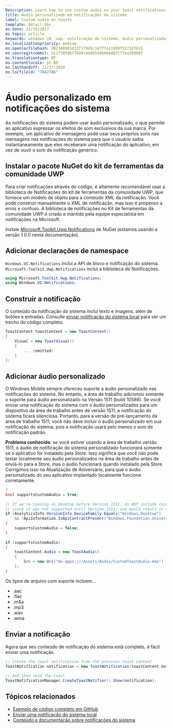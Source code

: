 ```yaml
---
Description: Learn how to use custom audio on your toast notifications.
title: Áudio personalizado em notificações do sistema
label: Custom audio on toasts
template: detail.hbs
ms.date: 12/15/2017
ms.topic: article
keywords: windows 10, uwp, notificação do sistema, áudio personalizado, notificação, áudio, som
ms.localizationpriority: medium
ms.openlocfilehash: 982340901d13f17945c1e7ffa11099f52732f619
ms.sourcegitcommit: b11f305dbf7649c4b68550b666487c77ea30d98f
ms.translationtype: MT
ms.contentlocale: pt-BR
ms.lasthandoff: 11/27/2018
ms.locfileid: "7842786"
---
```

# <a name="custom-audio-on-toasts"></a>Áudio personalizado em notificações do sistema

As notificações do sistema podem usar áudio personalizado, o que permite ao aplicativo expressar os efeitos de som exclusivos da sua marca. Por exemplo, um aplicativo de mensagens pode usar seus próprios sons nas mensagens nas notificações do sistema para que o usuário saiba instantaneamente que eles receberam uma notificação do aplicativo, em vez de ouvir o som de notificação genérico.

## <a name="install-uwp-community-toolkit-nuget-package"></a>Instalar o pacote NuGet do kit de ferramentas da comunidade UWP

Para criar notificações através do código, é altamente recomendável usar a biblioteca de Notificações do kit de ferramentas da comunidade UWP, que fornece um modelo de objeto para a conteúdo XML da notificação. Você pode construir manualmente o XML de notificação, mas isso é propenso a erros e confuso. A biblioteca de notificações no Kit de ferramentas da comunidade UWP é criado e mantido pela equipe especialista em notificações na Microsoft.

Instale [Microsoft.Toolkit.Uwp.Notifications](https://www.nuget.org/packages/Microsoft.Toolkit.Uwp.Notifications/) de NuGet (estamos usando a versão 1.0.0 nesta documentação).


## <a name="add-namespace-declarations"></a>Adicionar declarações de namespace

`Windows.UI.Notifications` inclui a API de bloco e notificação do sistema. `Microsoft.Toolkit.Uwp.Notifications` inclui a biblioteca de Notificações.

```csharp
using Microsoft.Toolkit.Uwp.Notifications;
using Windows.UI.Notifications;
```


## <a name="construct-the-notification"></a>Construir a notificação

O conteúdo da notificação do sistema inclui texto e imagens, além de botões e entradas. Consulte [enviar notificação do sistema local](send-local-toast.md) para ver um trecho do código completo.

```csharp
ToastContent toastContent = new ToastContent()
{
    Visual = new ToastVisual()
    {
        ... (omitted)
    }
};
```


## <a name="add-the-custom-audio"></a>Adicionar áudio personalizado

O Windows Mobile sempre ofereceu suporte a áudio personalizado nas notificações do sistema. No entanto, a área de trabalho adicionou somente o suporte para áudio personalizado na Versão 1511 (build 10586). Se você enviar uma notificação do sistema com o áudio personalizados para um dispositivo da área de trabalho antes de versão 1511, a notificação do sistema ficará silenciosa. Portanto, para a versão de pré-lançamento da área de trabalho 1511, você não deve incluir o áudio personalizado em sua notificação do sistema, pois a notificação usará pelo menos o som de notificação padrão.

**Problema conhecido**: se você estiver usando a área de trabalho versão 1511, o áudio de notificação do sistema personalizado funcionará somente se o aplicativo for instalado pela Store. Isso significa que você não pode testar localmente seu áudio personalizados na área de trabalho antes de enviá-lo para a Store, mas o áudio funcionará quando instalado pela Store. Corrigimos isso na Atualização de Aniversário, para que o áudio personalizado do seu aplicativo implantado localmente funcione corretamente.

```csharp
?
bool supportsCustomAudio = true;
 
// If we're running on Desktop before Version 1511, do NOT include custom audio
// since it was not supported until Version 1511, and would result in a silent toast.
if (AnalyticsInfo.VersionInfo.DeviceFamily.Equals("Windows.Desktop")
    && !ApiInformation.IsApiContractPresent("Windows.Foundation.UniversalApiContract", 2))
{
    supportsCustomAudio = false;
}
 
if (supportsCustomAudio)
{
    toastContent.Audio = new ToastAudio()
    {
        Src = new Uri("ms-appx:///Assets/Audio/CustomToastAudio.m4a")
    };
}
```

Os tipos de arquivo com suporte incluem...

- .aac
- .flac
- .m4a
- .mp3
- .wav
- .wma


## <a name="send-the-notification"></a>Enviar a notificação

Agora que seu conteúdo de notificação do sistema está completo, é fácil enviar uma notificação.

```csharp
// Create the toast notification from the previous toast content
ToastNotification notification = new ToastNotification(toastContent.GetXml());
             
// And then send the toast
ToastNotificationManager.CreateToastNotifier().Show(notification);
```


## <a name="related-topics"></a>Tópicos relacionados

- [Exemplo de código completo em GitHub](https://github.com/WindowsNotifications/quickstart-toast-with-custom-audio)
- [Enviar uma notificação do sistema local](send-local-toast.md)
- [Conteúdo e documentação sobre notificações do sistema](adaptive-interactive-toasts.md)